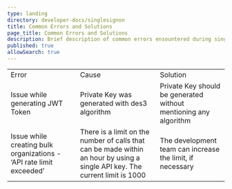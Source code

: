 ```yaml
---
type: landing
directory: developer-docs/singlesignon
title: Common Errors and Solutions
page_title: Common Errors and Solutions
description: Brief description of common errors ensountered during single sign on process and their respective solutions
published: true
allowSearch: true
---
```


<table>
  <tr>
    <td>Error</td>
    <td>Cause</td>
    <td>Solution</td>
  </tr>
  <tr>
    <td>Issue while generating JWT Token</td>
    <td>Private Key was generated with des3 algorithm</td>
    <td>Private Key should be generated without mentioning any algorithm</td>
  </tr>
  <tr>
    <td>Issue while creating bulk organizations - ‘API rate limit exceeded’
</td>
    <td>There is a limit on the number of calls that can be made within an hour by using a single API key. The current limit is 1000</td>
    <td> The development team can increase the limit, if necessary</td>
  </tr>
</table>
